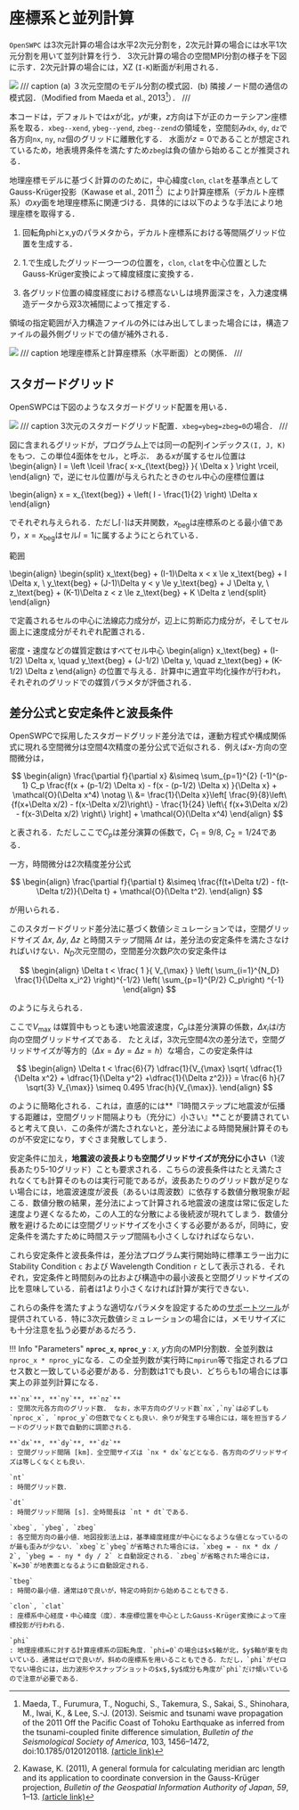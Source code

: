 # 座標系と並列計算

`OpenSWPC` は3次元計算の場合は水平2次元分割を，2次元計算の場合には水平1次元分割を用いて並列計算を行う．
3次元計算の場合の空間MPI分割の様子を下図に示す．2次元計算の場合には，XZ (`I-K`)断面が利用される．

![](../fig/parallel_partition.png)
/// caption
(a) ３次元空間のモデル分割の模式図．(b) 隣接ノード間の通信の模式図．（Modified from Maeda et al., 2013[^Maeda2013]）．
///

[^Maeda2013]: Maeda, T., Furumura, T., Noguchi, S., Takemura, S., Sakai, S., Shinohara, M., Iwai, K., & Lee, S.-J. (2013). Seismic and tsunami wave propagation of the 2011 Off the Pacific Coast of Tohoku Earthquake as inferred from the tsunami-coupled finite difference simulation, _Bulletin of the Seismological Society of America_, 103, 1456–1472, doi:10.1785/0120120118. [(article link)](https://doi.org/10.1785/0120120118)

本コードは，デフォルトでは$x$が北，$y$が東，$z$方向は下が正のカーテシアン座標系を取る．`xbeg--xend`, `ybeg--yend`, `zbeg--zend`の領域を，空間刻み`dx`, `dy`, `dz`で各方向`nx`, `ny`,
`nz`個のグリッドに離散化する．
水面が$z=0$であることが想定されているため，地表境界条件を満たすため`zbeg`は負の値から始めることが推奨される．


地理座標モデルに基づく計算ののために，中心緯度`clon`, `clat`を基準点として
Gauss-Krüger投影（Kawase et al., 2011 [^Kawase2011]）により計算座標系（デカルト座標系）の$xy$面を地理座標系に関連づける．具体的には以下のような手法により地理座標を取得する．

1.  回転角phiとx,yのパラメタから，デカルト座標系における等間隔グリッド位置を生成する．

2.  1.で生成したグリッド一つ一つの位置を，`clon`, `clat`を中心位置としたGauss-Krüger変換によって緯度経度に変換する．

3.  各グリッド位置の緯度経度における標高ないしは境界面深さを，入力速度構造データから双3次補間によって推定する．

領域の指定範囲が入力構造ファイルの外にはみ出してしまった場合には，構造ファイルの最外側グリッドでの値が補外される．

[^Kawase2011]: Kawase, K. (2011), A general formula for calculating meridian arc length and its application to coordinate conversion in the Gauss-Krüger projection, _Bulletin of the Geospatial Information Authority of Japan_, _59_, 1–13. [(article link)](http://www.gsi.go.jp/common/000062452.pdf)


![](../fig/fdm_coordinate.png)
/// caption
地理座標系と計算座標系（水平断面）との関係．
///

## スタガードグリッド

OpenSWPCは下図のようなスタガードグリッド配置を用いる．


![](../fig/voxel_staggered.png)
/// caption
3次元のスタガードグリッド配置．`xbeg=ybeg=zbeg=0`の場合．
///

図に含まれるグリッドが，プログラム上では同一の配列インデックス`(I, J, K)`をもつ．この単位4面体をセル，と呼ぶ．
ある$x$が属するセル位置は 
\begin{align}
I = \left \lceil \frac{ x-x_{\text{beg}} }{ \Delta  x } \right \rceil, 
\end{align}
で，逆にセル位置$I$が与えられたときのセル中心の座標位置は

\begin{align}
x = x_{\text{beg}} + \left( I - \frac{1}{2} \right) \Delta x
\end{align}

でそれぞれ与えられる．ただし$\lceil \cdot \rceil$は天井関数，$x_{\text{beg}}$は座標系のとる最小値であり，$x= x_{\text{beg}}$はセル$I=1$に属するようにとられている．

範囲 

\begin{align}
\begin{split}
x_\text{beg} + (I-1)\Delta x < x \le x_\text{beg} +  I \Delta x, 
\\
y_\text{beg} + (J-1)\Delta y < y \le y_\text{beg} + J \Delta y, 
\\
z_\text{beg} + (K-1)\Delta z < z \le z_\text{beg} + K \Delta z 
\end{split}
\end{align}

で定義されるセルの中心に法線応力成分が，辺上に剪断応力成分が，そしてセル面上に速度成分がそれぞれ配置される．

密度・速度などの媒質定数はすべてセル中心 
\begin{align}
x_\text{beg} + (I-1/2) \Delta x,
\quad
y_\text{beg} + (J-1/2) \Delta y, \quad
z_\text{beg} + (K-1/2) \Delta z 
\end{align}
の位置で与える．計算中に適宜平均化操作が行われ，それぞれのグリッドでの媒質パラメタが評価される．

## 差分公式と安定条件と波長条件

OpenSWPCで採用したスタガードグリッド差分法では，運動方程式や構成関係式に現れる空間微分は空間4次精度の差分公式で近似される．例えば$x$-方向の空間微分は，

$$
\begin{align}
\frac{\partial f}{\partial x} &\simeq \sum_{p=1}^{2} (-1)^{p-1} C_p \frac{f(x + (p-1/2) \Delta x) - f(x - (p-1/2) \Delta x) }{\Delta x} + \mathcal{O}(\Delta x^4)
\notag \\
&= 
\frac{1}{\Delta x}\left[
\frac{9}{8}\left\{f(x+\Delta x/2) - f(x-\Delta x/2)\right\} - \frac{1}{24} \left\{ f(x+3\Delta x/2) - f(x-3\Delta x/2) \right\} \right] + \mathcal{O}(\Delta x^4)
\end{align}
$$

と表される．ただしここで$C_p$は差分演算の係数で，$C_1 = 9/8$, $C_2 = 1/24$である．

一方，時間微分は2次精度差分公式

$$
\begin{align}
\frac{\partial f}{\partial t} &\simeq 
\frac{f(t+\Delta t/2) - f(t-\Delta t/2)}{\Delta t} + \mathcal{O}(\Delta t^2). 
\end{align}
$$

が用いられる．

このスタガードグリッド差分法に基づく数値シミュレーションでは，空間グリッドサイズ $\Delta x$, $\Delta y$, $\Delta z$ と時間ステップ間隔 $\Delta t$
は，差分法の安定条件を満たさなければいけない．$N_D$次元空間の，空間差分次数$P$次の安定条件は

$$
\begin{align}
  \Delta t < \frac{ 1 }{ V_{\max} } \left( \sum_{i=1}^{N_D} \frac{1}{\Delta x_i^2} \right)^{-1/2} \left( \sum_{p=1}^{P/2} C_p\right) ^{-1}
\end{align}
$$

のように与えられる．

ここで$V_{\max}%_$ 
は媒質中もっとも速い地震波速度，$C_p%_$は差分演算の係数，$\Delta x_i%_$は$i$方向の空間グリッドサイズである．
たとえば，3次元空間4次の差分法で，空間グリッドサイズが等方的（$\Delta x = \Delta y =\Delta z = h$）な場合，この安定条件は

$$
\begin{align}
  \Delta t < \frac{6}{7} \dfrac{1}{V_{\max} \sqrt{ \dfrac{1}{\Delta x^2} + \dfrac{1}{\Delta y^2} +\dfrac{1}{\Delta z^2}}} = \frac{6 h}{7 \sqrt{3} V_{\max}} \simeq 0.495 \frac{h}{V_{\max}}. 
\end{align}
$$

のように簡略化される．これは，直感的には**『1時間ステップに地震波が伝播する距離は，空間グリッド間隔よりも（充分に）小さい』**ことが要請されていると考えて良い．この条件が満たされないと，差分法による時間発展計算そのものが不安定になり，すぐさま発散してしまう．

安定条件に加え，**地震波の波長よりも空間グリッドサイズが充分に小さい**（1波長あたり5-10グリッド）ことも要求される．こちらの波長条件はたとえ満たされなくても計算そのものは実行可能であるが，波長あたりのグリッド数が足りない場合には，地震波速度が波長（あるいは周波数）に依存する数値分散現象が起こる．数値分散の結果，差分法によって計算される地震波の速度は常に仮定した速度より遅くなるため，この人工的な分散による後続波が現れてしまう．数値分散を避けるためには空間グリッドサイズを小さくする必要があるが，同時に，安定条件を満たすために時間ステップ間隔も小さくしなければならない．

これら安定条件と波長条件は，差分法プログラム実行開始時に標準エラー出力に
Stability Condition `c` および Wavelength Condition `r`
として表示される．それぞれ，安定条件と時間刻みの比および構造中の最小波長と空間グリッドサイズの比を意味している．前者は1より小さくなければ計算が実行できない．

これらの条件を満たすような適切なパラメタを設定するための[サポートツール](../3._Tools/0303_parameter.ja.md)が提供されている．特に3次元数値シミュレーションの場合には，メモリサイズにも十分注意を払う必要があるだろう．


!!! Info "Parameters"
    **`nproc_x`**, **`nproc_y`**
    : $x$, $y$方向のMPI分割数．全並列数は `nproc_x * nproc_y`になる．この全並列数が実行時に`mpirun`等で指定されるプロセス数と一致している必要がある．分割数は1でも良い．どちらも1の場合には事実上の非並列計算になる．

    **`nx`**, **`ny`**, **`nz`**
    : 空間次元各方向のグリッド数． なお，水平方向のグリッド数`nx`,`ny`は必ずしも`nproc_x`, `nproc_y`の倍数でなくとも良い．余りが発生する場合には，端を担当するノードのグリッド数で自動的に調節される．
    
    **`dx`**, **`dy`**, **`dz`**
    : 空間グリッド間隔 [km]．全空間サイズは `nx * dx`などとなる．各方向のグリッドサイズは等しくなくとも良い．
    
    `nt` 
    : 時間グリッド数．
    
    `dt`
    : 時間グリッド間隔 [s]．全時間長は `nt * dt`である．
    
    `xbeg`, `ybeg`, `zbeg` 
    : 各空間方向の最小値．地図投影法上は，基準緯度経度が中心になるような値となっているのが最も歪みが少ない．`xbeg`と`ybeg`が省略された場合には，`xbeg = - nx * dx / 2`, `ybeg = - ny * dy / 2` と自動設定される．`zbeg`が省略された場合には，`K=30`が地表面となるように自動設定される．
    
    `tbeg`
    : 時間の最小値．通常は0で良いが，特定の時刻から始めることもできる．
    
    `clon`, `clat`
    : 座標系中心経度・中心緯度（度）．本座標位置を中心としたGauss-Krüger変換によって座標投影が行われる．
    
    `phi`
    : 地理座標系に対する計算座標系の回転角度．`phi=0`の場合は$x$軸が北，$y$軸が東を向いている．通常はゼロで良いが，斜めの座標系を用いることもできる．ただし，`phi`がゼロでない場合には，出力波形やスナップショットの$x$,$y$成分も角度が`phi`だけ傾いているので注意が必要である．


